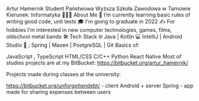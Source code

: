 Artur Hamernik
Student Państwowa Wyższa Szkoła Zawodowa w Tarnowie
Kierunek: Informatyka
👨🏻‍💻 About Me
🔭 I’m currently learning basic rules of writing good code, unit tests
🎓 I'm going to graduate in 2022
✍️ For hobbies I'm interested in new computer technologies, games, films, oldschool metal bands
🛠 Tech Stack
🌐 Java | Kotlin
💻 IntelliJ | Android Studio
🔧 ; Spring | Maven | PostgreSQL | Git
Basics of:

JavaScript , TypeScript
HTML/CSS
C/C++
Python
React Native
Most of studies projects are at my BitBucket: https://bitbucket.org/artur_hamernik/

Projects made during classes at the university:

https://bitbucket.org/unforgottendebt/ - client Android + server Spring - app made for sharing expenses between users
